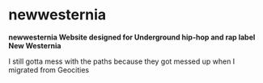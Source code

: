 # newwesternia
<b>newwesternia Website designed for Underground hip-hop and rap label New Westernia</b>

I still gotta mess with the paths because they got messed up when I migrated from Geocities 

